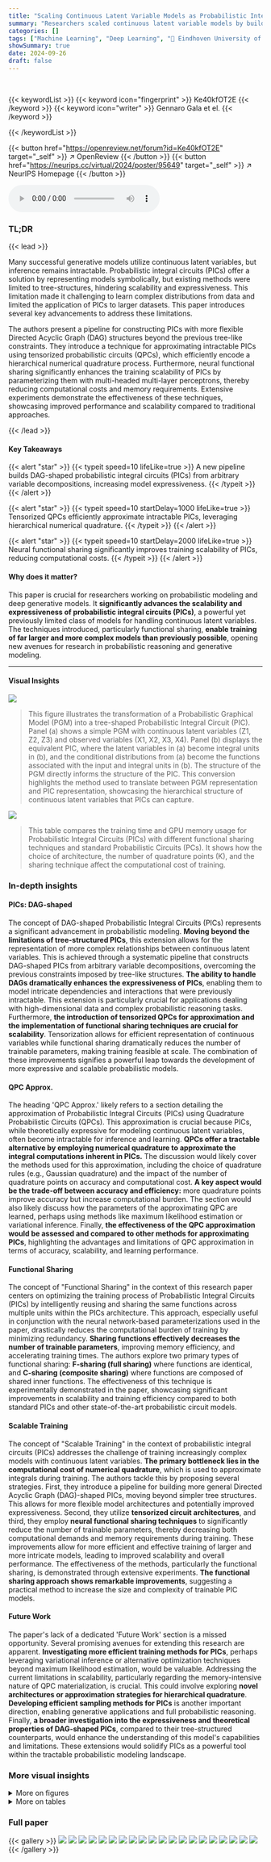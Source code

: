 ```yaml
---
title: "Scaling Continuous Latent Variable Models as Probabilistic Integral Circuits"
summary: "Researchers scaled continuous latent variable models by building DAG-shaped probabilistic integral circuits (PICs) and training them efficiently using tensorized architectures and neural functional sh..."
categories: []
tags: ["Machine Learning", "Deep Learning", "🏢 Eindhoven University of Technology",]
showSummary: true
date: 2024-09-26
draft: false
---
```


<br>

{{< keywordList >}}
{{< keyword icon="fingerprint" >}} Ke40kfOT2E {{< /keyword >}}
{{< keyword icon="writer" >}} Gennaro Gala et el. {{< /keyword >}}
 
{{< /keywordList >}}

{{< button href="https://openreview.net/forum?id=Ke40kfOT2E" target="_self" >}}
↗ OpenReview
{{< /button >}}
{{< button href="https://neurips.cc/virtual/2024/poster/95649" target="_self" >}}
↗ NeurIPS Homepage
{{< /button >}}


<audio controls>
    <source src="https://ai-paper-reviewer.com/Ke40kfOT2E/podcast.wav" type="audio/wav">
    Your browser does not support the audio element.
</audio>


### TL;DR


{{< lead >}}

Many successful generative models utilize continuous latent variables, but inference remains intractable.  Probabilistic integral circuits (PICs) offer a solution by representing models symbolically, but existing methods were limited to tree-structures, hindering scalability and expressiveness. This limitation made it challenging to learn complex distributions from data and limited the application of PICs to larger datasets.  This paper introduces several key advancements to address these limitations. 

The authors present a pipeline for constructing PICs with more flexible Directed Acyclic Graph (DAG) structures beyond the previous tree-like constraints.  They introduce a technique for approximating intractable PICs using tensorized probabilistic circuits (QPCs), which efficiently encode a hierarchical numerical quadrature process.  Furthermore, neural functional sharing significantly enhances the training scalability of PICs by parameterizing them with multi-headed multi-layer perceptrons, thereby reducing computational costs and memory requirements.  Extensive experiments demonstrate the effectiveness of these techniques, showcasing improved performance and scalability compared to traditional approaches.

{{< /lead >}}


#### Key Takeaways

{{< alert "star" >}}
{{< typeit speed=10 lifeLike=true >}} A new pipeline builds DAG-shaped probabilistic integral circuits (PICs) from arbitrary variable decompositions, increasing model expressiveness. {{< /typeit >}}
{{< /alert >}}

{{< alert "star" >}}
{{< typeit speed=10 startDelay=1000 lifeLike=true >}} Tensorized QPCs efficiently approximate intractable PICs, leveraging hierarchical numerical quadrature. {{< /typeit >}}
{{< /alert >}}

{{< alert "star" >}}
{{< typeit speed=10 startDelay=2000 lifeLike=true >}} Neural functional sharing significantly improves training scalability of PICs, reducing computational costs. {{< /typeit >}}
{{< /alert >}}

#### Why does it matter?
This paper is crucial for researchers working on probabilistic modeling and deep generative models.  It **significantly advances the scalability and expressiveness of probabilistic integral circuits (PICs)**, a powerful yet previously limited class of models for handling continuous latent variables. The techniques introduced, particularly functional sharing, **enable training of far larger and more complex models than previously possible**, opening new avenues for research in probabilistic reasoning and generative modeling.

------
#### Visual Insights



![](https://ai-paper-reviewer.com/Ke40kfOT2E/figures_2_1.jpg)

> This figure illustrates the transformation of a Probabilistic Graphical Model (PGM) into a tree-shaped Probabilistic Integral Circuit (PIC).  Panel (a) shows a simple PGM with continuous latent variables (Z1, Z2, Z3) and observed variables (X1, X2, X3, X4). Panel (b) displays the equivalent PIC, where the latent variables in (a) become integral units in (b), and the conditional distributions from (a) become the functions associated with the input and integral units in (b). The structure of the PGM directly informs the structure of the PIC. This conversion highlights the method used to translate between PGM representation and PIC representation, showcasing the hierarchical structure of continuous latent variables that PICs can capture.





![](https://ai-paper-reviewer.com/Ke40kfOT2E/tables_3_1.jpg)

> This table compares the training time and GPU memory usage for Probabilistic Integral Circuits (PICs) with different functional sharing techniques and standard Probabilistic Circuits (PCs). It shows how the choice of architecture, the number of quadrature points (K), and the sharing technique affect the computational cost of training.





### In-depth insights


#### PICs: DAG-shaped
The concept of DAG-shaped Probabilistic Integral Circuits (PICs) represents a significant advancement in probabilistic modeling.  **Moving beyond the limitations of tree-structured PICs**, this extension allows for the representation of more complex relationships between continuous latent variables.  This is achieved through a systematic pipeline that constructs DAG-shaped PICs from arbitrary variable decompositions, overcoming the previous constraints imposed by tree-like structures. **The ability to handle DAGs dramatically enhances the expressiveness of PICs**, enabling them to model intricate dependencies and interactions that were previously intractable.  This extension is particularly crucial for applications dealing with high-dimensional data and complex probabilistic reasoning tasks. Furthermore, **the introduction of tensorized QPCs for approximation and the implementation of functional sharing techniques are crucial for scalability**.  Tensorization allows for efficient representation of continuous variables while functional sharing dramatically reduces the number of trainable parameters, making training feasible at scale.  The combination of these improvements signifies a powerful leap towards the development of more expressive and scalable probabilistic models.

#### QPC Approx.
The heading 'QPC Approx.' likely refers to a section detailing the approximation of Probabilistic Integral Circuits (PICs) using Quadrature Probabilistic Circuits (QPCs).  This approximation is crucial because PICs, while theoretically expressive for modeling continuous latent variables, often become intractable for inference and learning. **QPCs offer a tractable alternative by employing numerical quadrature to approximate the integral computations inherent in PICs.** The discussion would likely cover the methods used for this approximation, including the choice of quadrature rules (e.g., Gaussian quadrature) and the impact of the number of quadrature points on accuracy and computational cost.  **A key aspect would be the trade-off between accuracy and efficiency:** more quadrature points improve accuracy but increase computational burden.  The section would also likely discuss how the parameters of the approximating QPC are learned, perhaps using methods like maximum likelihood estimation or variational inference.  Finally, **the effectiveness of the QPC approximation would be assessed and compared to other methods for approximating PICs**, highlighting the advantages and limitations of QPC approximation in terms of accuracy, scalability, and learning performance.

#### Functional Sharing
The concept of "Functional Sharing" in the context of this research paper centers on optimizing the training process of Probabilistic Integral Circuits (PICs) by intelligently reusing and sharing the same functions across multiple units within the PICs architecture. This approach, especially useful in conjunction with the neural network-based parameterizations used in the paper, drastically reduces the computational burden of training by minimizing redundancy.  **Sharing functions effectively decreases the number of trainable parameters**, improving memory efficiency, and accelerating training times. The authors explore two primary types of functional sharing: **F-sharing (full sharing)** where functions are identical, and **C-sharing (composite sharing)** where functions are composed of shared inner functions. The effectiveness of this technique is experimentally demonstrated in the paper, showcasing significant improvements in scalability and training efficiency compared to both standard PICs and other state-of-the-art probabilistic circuit models.

#### Scalable Training
The concept of "Scalable Training" in the context of probabilistic integral circuits (PICs) addresses the challenge of training increasingly complex models with continuous latent variables.  **The primary bottleneck lies in the computational cost of numerical quadrature**, which is used to approximate integrals during training.  The authors tackle this by proposing several strategies.  First, they introduce a pipeline for building more general Directed Acyclic Graph (DAG)-shaped PICs, moving beyond simpler tree structures.  This allows for more flexible model architectures and potentially improved expressiveness. Second, they utilize **tensorized circuit architectures**, and third, they employ **neural functional sharing techniques** to significantly reduce the number of trainable parameters, thereby decreasing both computational demands and memory requirements during training. These improvements allow for more efficient and effective training of larger and more intricate models, leading to improved scalability and overall performance.  The effectiveness of the methods, particularly the functional sharing, is demonstrated through extensive experiments. **The functional sharing approach shows remarkable improvements**, suggesting a practical method to increase the size and complexity of trainable PIC models.

#### Future Work
The paper's lack of a dedicated 'Future Work' section is a missed opportunity.  Several promising avenues for extending this research are apparent.  **Investigating more efficient training methods for PICs**, perhaps leveraging variational inference or alternative optimization techniques beyond maximum likelihood estimation, would be valuable.  Addressing the current limitations in scalability, particularly regarding the memory-intensive nature of QPC materialization, is crucial.  This could involve exploring **novel architectures or approximation strategies for hierarchical quadrature**.  **Developing efficient sampling methods for PICs** is another important direction, enabling generative applications and full probabilistic reasoning. Finally,  **a broader investigation into the expressiveness and theoretical properties of DAG-shaped PICs**, compared to their tree-structured counterparts, would enhance the understanding of this model's capabilities and limitations. These extensions would solidify PICs as a powerful tool within the tractable probabilistic modeling landscape.


### More visual insights

<details>
<summary>More on figures
</summary>


![](https://ai-paper-reviewer.com/Ke40kfOT2E/figures_3_1.jpg)

> This figure illustrates the four-step pipeline for building and training Probabilistic Integral Circuits (PICs). It starts with an arbitrary Directed Acyclic Graph-shaped Region Graph (RG) which represents a hierarchical variable decomposition. This RG is then converted into a DAG-shaped PIC using Algorithm 1 and the Tucker-merge technique.  The intractable PIC is then approximated by a tensorized Quadrature Probabilistic Circuit (QPC) using Algorithm 3 and a hierarchical quadrature process. Finally, the QPC is folded to improve inference speed.


![](https://ai-paper-reviewer.com/Ke40kfOT2E/figures_4_1.jpg)

> This figure illustrates the process of converting a 3-variate function into a sum-product layer using multivariate numerical quadrature.  It shows how an infinite quasi-tensor representation (a) is first approximated as a finite tensor (b) using integration points and weights, then flattened into a matrix (c) and finally used to parameterize a Tucker layer (d), a common architecture in probabilistic circuits.


![](https://ai-paper-reviewer.com/Ke40kfOT2E/figures_6_1.jpg)

> This figure illustrates the concept of neural functional sharing in the context of Probabilistic Integral Circuits (PICs). It shows how a multi-headed Multi-Layer Perceptron (MLP) with Fourier Features can parameterize a group of integral units within a PIC. The process of materializing the PIC into a Quadrature Probabilistic Circuit (QPC) leads to a folded CP-layer, which is a more efficient representation. The key idea is that the MLP is only evaluated K^2 times (K being the number of quadrature points), instead of 4K^2 times, resulting in computational savings.


![](https://ai-paper-reviewer.com/Ke40kfOT2E/figures_7_1.jpg)

> This figure compares the GPU memory and time required for training Probabilistic Integral Circuits (PICs) with and without functional sharing against standard Probabilistic Circuits (PCs).  It demonstrates that functional sharing allows PICs to scale similarly to PCs, while requiring significantly fewer parameters (up to 99% less). The figure also shows the number of trainable parameters for PCs and PICs with varying parameters (K and M).


![](https://ai-paper-reviewer.com/Ke40kfOT2E/figures_8_1.jpg)

> This figure compares the GPU memory and time required for an optimization step using PCs, PICs with functional sharing, and PICs without functional sharing. It also shows the number of trainable parameters for PCs and PICs with different architectures and hyperparameters. The results demonstrate that using functional sharing in PICs reduces the resources required for training compared to PCs and PICs without functional sharing.


![](https://ai-paper-reviewer.com/Ke40kfOT2E/figures_17_1.jpg)

> This figure illustrates the four stages of the proposed pipeline for building and training probabilistic integral circuits (PICs).  It starts with a region graph (RG), a DAG representing a hierarchical decomposition of variables. This RG is then converted into a DAG-shaped PIC using Algorithm 1 and a merging strategy (Tucker-merge shown here, but CP-merge is another option). The resulting PIC, if intractable, is then approximated by a tensorized quadrature probabilistic circuit (QPC) via Algorithm 3, which encodes the hierarchical quadrature process. Finally, to speed up inference, the QPC is folded, reducing the number of layers while maintaining the expressiveness.


![](https://ai-paper-reviewer.com/Ke40kfOT2E/figures_17_2.jpg)

> This figure compares the GPU memory and time required for an optimization step for PCs and PICs with and without functional sharing.  It shows that PICs with functional sharing use comparable resources to PCs, while those without functional sharing require significantly more resources.  The figure also displays the number of trainable parameters for both PCs and PICs, demonstrating that PICs with functional sharing have up to 99% fewer parameters. The experiment uses a batch of 128 64x64 RGB images and the Adam optimizer.


</details>




<details>
<summary>More on tables
</summary>


![](https://ai-paper-reviewer.com/Ke40kfOT2E/tables_8_1.jpg)
> This table compares the test-set bits-per-dimension (bpd) for different models on MNIST-family datasets (MNIST, Fashion-MNIST, EMNIST).  It shows that QPCs (Quadrature Probabilistic Circuits) generally outperform other models, including various Probabilistic Circuits (PCs) and Deep Generative Models (DGMs). The best performing QPC architecture is highlighted.

![](https://ai-paper-reviewer.com/Ke40kfOT2E/tables_8_2.jpg)
> This table compares the performance of QPCs and PCs on various image datasets (CIFAR, ImageNet32, ImageNet64, and CelebA).  The results show that QPCs generally outperform PCs in terms of bits per dimension (bpd), indicating better model efficiency.  Different preprocessing methods (YCoCg and YCoCg-R) are used for some datasets, affecting the bpd values and are indicated by asterisks and daggers respectively.  The best performing QPC architecture for each dataset is also specified.

![](https://ai-paper-reviewer.com/Ke40kfOT2E/tables_14_1.jpg)
> This table compares the training time and GPU memory usage for Probabilistic Integral Circuits (PICs) and Probabilistic Circuits (PCs) with different architectures, sizes, and sharing techniques.  It shows the impact of functional sharing on resource utilization during training, indicating that functional sharing in PICs can reduce the required resources to levels comparable to those needed for PCs.

![](https://ai-paper-reviewer.com/Ke40kfOT2E/tables_15_1.jpg)
> This table presents the results of an experiment comparing the training time and GPU memory usage of Probabilistic Integral Circuits (PICs) with and without functional sharing, and standard PCs.  Different architectures (QT-CP, QG-CP, QG-TK), integration points (K), and sharing techniques (F, C, N) are varied to assess their impact on resource consumption. The results show the computational cost of training different configurations of PICs compared to standard PCs. 

![](https://ai-paper-reviewer.com/Ke40kfOT2E/tables_18_1.jpg)
> This table presents the results of experiments comparing the training time and GPU memory usage of PCs and PICs with different architectures (QT-CP, QG-CP, QG-TK), quadrature points (K), and functional sharing techniques (F, C, N).  The table shows how functional sharing in PICs allows for scaling to larger models compared to PCs and PICs without functional sharing.

![](https://ai-paper-reviewer.com/Ke40kfOT2E/tables_18_2.jpg)
> This table presents the results of an experiment comparing the training time and GPU memory usage of Probabilistic Integral Circuits (PICs) and Probabilistic Circuits (PCs) with various configurations.  The experiment varied the architecture (QT-CP, QG-CP, QG-TK), the number of quadrature points (K), the model type (PC or PIC), and the type of functional sharing used (C, F, N).  The results demonstrate the impact of each configuration on computational resources.

![](https://ai-paper-reviewer.com/Ke40kfOT2E/tables_19_1.jpg)
> This table presents the results of experiments comparing the time and GPU memory required for an Adam optimization step using different model configurations. The configurations vary across several factors: the type of region graph (QT-CP, QG-CP, QG-TK), the size of K (which affects the number of quadrature points), the type of model (PC or PIC), and the sharing techniques used (C, F, N). For each model, a pair (·,·) is provided to specify the sharing technique applied to the input and inner layers.  The top part of the table displays the time, and the bottom displays the GPU memory usage.

![](https://ai-paper-reviewer.com/Ke40kfOT2E/tables_19_2.jpg)
> This table compares the training time and GPU memory usage for PCs and PICs with different architectures,  K values, and functional sharing techniques.  It shows that functional sharing in PICs allows scaling to larger models without significant increase in resource consumption.

![](https://ai-paper-reviewer.com/Ke40kfOT2E/tables_20_1.jpg)
> This table compares the performance of Probabilistic Circuits (PCs) with and without a shared input layer on MNIST-family datasets.  Three different architectures are used (QT-CP-512, QG-CP-512, QG-TK-64). The results are measured in bits-per-dimension (bpd), showing the impact of the shared input layer on model performance for different datasets within the MNIST family.

![](https://ai-paper-reviewer.com/Ke40kfOT2E/tables_20_2.jpg)
> This table compares the performance of Probabilistic Circuits (PCs) with and without a shared input layer on the MNIST-family datasets. Three different architectures (QT-CP-512, QG-CP-512, and QG-TK-64) are used in the comparison.  The bits-per-dimension (bpd) metric is used to evaluate the performance, providing a measure of the model's ability to represent the data efficiently. The results show whether having a shared input layer significantly impacts performance.

![](https://ai-paper-reviewer.com/Ke40kfOT2E/tables_20_3.jpg)
> This table compares the performance of QPCs and PCs on MNIST and FashionMNIST datasets.  The QPCs consistently outperform the PCs across different numbers of quadrature points (K).  The QPCs used F-sharing for input units and C-sharing for integral units, while the PCs used no parameter sharing.  The results are averaged over 5 runs.

![](https://ai-paper-reviewer.com/Ke40kfOT2E/tables_21_1.jpg)
> This table presents a comparison of the performance of QPCs and PCs as density estimators on various image datasets.  It shows the bits-per-dimension (bpd) for different architectures (QT-CP, QG-CP, QG-TK) and sizes (K) of the models.  The results highlight the consistent improvement of QPCs over PCs across different datasets and model configurations.

![](https://ai-paper-reviewer.com/Ke40kfOT2E/tables_21_2.jpg)
> This table compares the performance of QPCs and PCs on several image datasets, showing the bits-per-dimension (bpd) for various architectures.  It highlights that QPCs generally outperform PCs on these tasks, demonstrating the effectiveness of using QPCs materialized from PICs.

</details>




### Full paper

{{< gallery >}}
<img src="https://ai-paper-reviewer.com/Ke40kfOT2E/1.png" class="grid-w50 md:grid-w33 xl:grid-w25" />
<img src="https://ai-paper-reviewer.com/Ke40kfOT2E/2.png" class="grid-w50 md:grid-w33 xl:grid-w25" />
<img src="https://ai-paper-reviewer.com/Ke40kfOT2E/3.png" class="grid-w50 md:grid-w33 xl:grid-w25" />
<img src="https://ai-paper-reviewer.com/Ke40kfOT2E/4.png" class="grid-w50 md:grid-w33 xl:grid-w25" />
<img src="https://ai-paper-reviewer.com/Ke40kfOT2E/5.png" class="grid-w50 md:grid-w33 xl:grid-w25" />
<img src="https://ai-paper-reviewer.com/Ke40kfOT2E/6.png" class="grid-w50 md:grid-w33 xl:grid-w25" />
<img src="https://ai-paper-reviewer.com/Ke40kfOT2E/7.png" class="grid-w50 md:grid-w33 xl:grid-w25" />
<img src="https://ai-paper-reviewer.com/Ke40kfOT2E/8.png" class="grid-w50 md:grid-w33 xl:grid-w25" />
<img src="https://ai-paper-reviewer.com/Ke40kfOT2E/9.png" class="grid-w50 md:grid-w33 xl:grid-w25" />
<img src="https://ai-paper-reviewer.com/Ke40kfOT2E/10.png" class="grid-w50 md:grid-w33 xl:grid-w25" />
<img src="https://ai-paper-reviewer.com/Ke40kfOT2E/11.png" class="grid-w50 md:grid-w33 xl:grid-w25" />
<img src="https://ai-paper-reviewer.com/Ke40kfOT2E/12.png" class="grid-w50 md:grid-w33 xl:grid-w25" />
<img src="https://ai-paper-reviewer.com/Ke40kfOT2E/13.png" class="grid-w50 md:grid-w33 xl:grid-w25" />
<img src="https://ai-paper-reviewer.com/Ke40kfOT2E/14.png" class="grid-w50 md:grid-w33 xl:grid-w25" />
<img src="https://ai-paper-reviewer.com/Ke40kfOT2E/15.png" class="grid-w50 md:grid-w33 xl:grid-w25" />
<img src="https://ai-paper-reviewer.com/Ke40kfOT2E/16.png" class="grid-w50 md:grid-w33 xl:grid-w25" />
<img src="https://ai-paper-reviewer.com/Ke40kfOT2E/17.png" class="grid-w50 md:grid-w33 xl:grid-w25" />
<img src="https://ai-paper-reviewer.com/Ke40kfOT2E/18.png" class="grid-w50 md:grid-w33 xl:grid-w25" />
<img src="https://ai-paper-reviewer.com/Ke40kfOT2E/19.png" class="grid-w50 md:grid-w33 xl:grid-w25" />
<img src="https://ai-paper-reviewer.com/Ke40kfOT2E/20.png" class="grid-w50 md:grid-w33 xl:grid-w25" />
{{< /gallery >}}